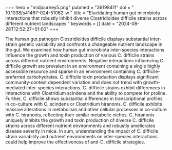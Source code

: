 +++
hero = "midjourney5.png"
pubmed = "39198411"
doi = " 10.1038/s41467-024-51062-w "
title = "Elucidating human gut microbiota interactions that robustly inhibit diverse Clostridioides difficile strains across different nutrient landscapes "
keywords = []
date = "2024-08-28T12:52:27+01:00"
+++

The human gut pathogen Clostridioides difficile displays substantial inter-strain
genetic variability and confronts a changeable nutrient landscape in the gut. We
examined how human gut microbiota inter-species interactions influence the growth and
toxin production of various C. difficile strains across different nutrient environments.
Negative interactions influencing C. difficile growth are prevalent in an environment
containing a single highly accessible resource and sparse in an environment containing
C. difficile-preferred carbohydrates. C. difficile toxin production displays significant
community-context dependent variation and does not trend with growth-mediated
inter-species interactions. C. difficile strains exhibit differences in interactions
with Clostridium scindens and the ability to compete for proline. Further, C. difficile
shows substantial differences in transcriptional profiles in co-culture with C. scindens
or Clostridium hiranonis. C. difficile exhibits massive alterations in metabolism and
other cellular processes in co-culture with C. hiranonis, reflecting their similar
metabolic niches. C. hiranonis uniquely inhibits the growth and toxin production of
diverse C. difficile strains across different nutrient environments and robustly
ameliorates disease severity in mice. In sum, understanding the impact of C. difficile
strain variability and nutrient environments on inter-species interactions could help
improve the effectiveness of anti-C. difficile strategies.